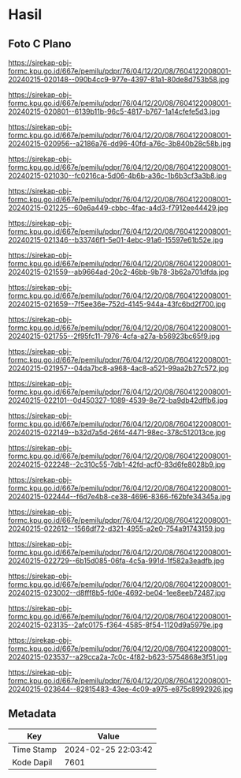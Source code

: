 # Hasil

## Foto C Plano

https://sirekap-obj-formc.kpu.go.id/667e/pemilu/pdpr/76/04/12/20/08/7604122008001-20240215-020148--090b4cc9-977e-4397-81a1-80de8d753b58.jpg

https://sirekap-obj-formc.kpu.go.id/667e/pemilu/pdpr/76/04/12/20/08/7604122008001-20240215-020801--6139b11b-96c5-4817-b767-1a14cfefe5d3.jpg

https://sirekap-obj-formc.kpu.go.id/667e/pemilu/pdpr/76/04/12/20/08/7604122008001-20240215-020956--a2186a76-dd96-40fd-a76c-3b840b28c58b.jpg

https://sirekap-obj-formc.kpu.go.id/667e/pemilu/pdpr/76/04/12/20/08/7604122008001-20240215-021030--fc0216ca-5d06-4b6b-a36c-1b6b3cf3a3b8.jpg

https://sirekap-obj-formc.kpu.go.id/667e/pemilu/pdpr/76/04/12/20/08/7604122008001-20240215-021225--60e6a449-cbbc-4fac-a4d3-f7912ee44429.jpg

https://sirekap-obj-formc.kpu.go.id/667e/pemilu/pdpr/76/04/12/20/08/7604122008001-20240215-021346--b33746f1-5e01-4ebc-91a6-15597e61b52e.jpg

https://sirekap-obj-formc.kpu.go.id/667e/pemilu/pdpr/76/04/12/20/08/7604122008001-20240215-021559--ab9664ad-20c2-46bb-9b78-3b62a701dfda.jpg

https://sirekap-obj-formc.kpu.go.id/667e/pemilu/pdpr/76/04/12/20/08/7604122008001-20240215-021659--7f5ee36e-752d-4145-944a-43fc6bd2f700.jpg

https://sirekap-obj-formc.kpu.go.id/667e/pemilu/pdpr/76/04/12/20/08/7604122008001-20240215-021755--2f95fc11-7976-4cfa-a27a-b56923bc65f9.jpg

https://sirekap-obj-formc.kpu.go.id/667e/pemilu/pdpr/76/04/12/20/08/7604122008001-20240215-021957--04da7bc8-a968-4ac8-a521-99aa2b27c572.jpg

https://sirekap-obj-formc.kpu.go.id/667e/pemilu/pdpr/76/04/12/20/08/7604122008001-20240215-022101--0d450327-1089-4539-8e72-ba9db42dffb6.jpg

https://sirekap-obj-formc.kpu.go.id/667e/pemilu/pdpr/76/04/12/20/08/7604122008001-20240215-022149--b32d7a5d-26f4-4471-98ec-378c512013ce.jpg

https://sirekap-obj-formc.kpu.go.id/667e/pemilu/pdpr/76/04/12/20/08/7604122008001-20240215-022248--2c310c55-7db1-42fd-acf0-83d6fe8028b9.jpg

https://sirekap-obj-formc.kpu.go.id/667e/pemilu/pdpr/76/04/12/20/08/7604122008001-20240215-022444--f6d7e4b8-ce38-4696-8366-f62bfe34345a.jpg

https://sirekap-obj-formc.kpu.go.id/667e/pemilu/pdpr/76/04/12/20/08/7604122008001-20240215-022612--1566df72-d321-4955-a2e0-754a91743159.jpg

https://sirekap-obj-formc.kpu.go.id/667e/pemilu/pdpr/76/04/12/20/08/7604122008001-20240215-022729--6b15d085-06fa-4c5a-991d-1f582a3eadfb.jpg

https://sirekap-obj-formc.kpu.go.id/667e/pemilu/pdpr/76/04/12/20/08/7604122008001-20240215-023002--d8fff8b5-fd0e-4692-be04-1ee8eeb72487.jpg

https://sirekap-obj-formc.kpu.go.id/667e/pemilu/pdpr/76/04/12/20/08/7604122008001-20240215-023135--2afc0175-f364-4585-8f54-1120d9a5979e.jpg

https://sirekap-obj-formc.kpu.go.id/667e/pemilu/pdpr/76/04/12/20/08/7604122008001-20240215-023537--a29cca2a-7c0c-4f82-b623-5754868e3f51.jpg

https://sirekap-obj-formc.kpu.go.id/667e/pemilu/pdpr/76/04/12/20/08/7604122008001-20240215-023644--82815483-43ee-4c09-a975-e875c8992926.jpg


## Metadata

| Key        | Value               |
| ---------- | ------------------- |
| Time Stamp | 2024-02-25 22:03:42 |
| Kode Dapil | 7601                |



